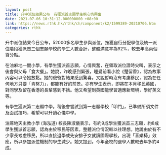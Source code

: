 ```yaml
---
layout: post
title: 升中派位結果公布　有獲派首志願學生稱心情興奮
date: 2021-07-06 10:31:12.000000000 +08:00
link: https://news.rthk.hk/rthk/ch/component/k2/1599389-20210706.htm
categories: rthk
---
```


升中派位結果今日公布，52000多名學生參與派位，按獲自行分配學位及統一派位階段獲派首三個志願學校的學生人數合計，整體滿意率為92%，較去年高兩個百分點。

在油麻地一間小學，有學生獲派首志願，心情興奮，在領取派位證時尖叫，表示之後會與父母「食大餐」。她說，昨晚感到緊張，睡覺前看小說《楚留香》，認為故事內容可以令她放鬆。她的爸爸對結果感到驚喜，又說暫時沒有考慮移民，認為在任何地方只要「肯努力」，都能有好的前景。亦有學生表示，即將在本月移民英國，對同學及留在香港的長輩感到不捨。他又希望到英國能學習適應新環境，學好英文等。

有學生獲派第二志願中學，稍後會嘗試到第一志願學校「叩門」，已準備所須文件及面試技巧，希望可以升讀心儀中學。

油蔴地天主教小學 (海泓道) 校長陳淑儀表示，有約9成學生獲派首三志願，約8成學生獲派首志願，認為由於移民等因素，整體派位情況較以往理想。她說由於有不少家長考慮移民，所以直接退學或先安排子女就讀國際學校，出現「音樂椅」效應，所以參加派位機制的學生減少。她又提到，今年全校的退學人數較去年多約4成。
